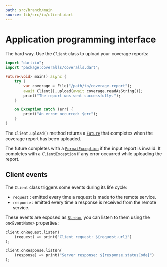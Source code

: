```yaml
---
path: src/branch/main
source: lib/src/io/client.dart
---
```


# Application programming interface
The hard way. Use the `Client` class to upload your coverage reports:

``` dart
import "dart:io";
import "package:coveralls/coveralls.dart";

Future<void> main() async {
	try {
		var coverage = File("/path/to/coverage.report");
		await Client().upload(await coverage.readAsString());
		print("The report was sent successfully.");
	}

	on Exception catch (err) {
		print("An error occurred: $err");
	}
}
```

The `Client.upload()` method returns a [`Future`](https://api.dart.dev/stable/dart-async/Future-class.html) that completes when the coverage report has been uploaded.

The future completes with a [`FormatException`](https://api.dart.dev/stable/dart-core/FormatException-class.html) if the input report is invalid.
It completes with a `ClientException` if any error occurred while uploading the report.

## Client events
The `Client` class triggers some events during its life cycle:

- `request` : emitted every time a request is made to the remote service.
- `response` : emitted every time a response is received from the remote service.

These events are exposed as [`Stream`](https://api.dart.dev/stable/dart-async/Stream-class.html), you can listen to them using the `on<EventName>` properties:

``` dart
client.onRequest.listen(
	(request) => print("Client request: ${request.url}")
);

client.onResponse.listen(
	(response) => print("Server response: ${response.statusCode}")
);
```
